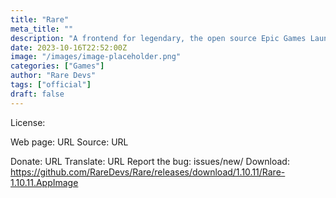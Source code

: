 ```yaml
---
title: "Rare"
meta_title: ""
description: "A frontend for legendary, the open source Epic Games Launcher alternative"
date: 2023-10-16T22:52:00Z
image: "/images/image-placeholder.png"
categories: ["Games"]
author: "Rare Devs"
tags: ["official"]
draft: false
---
```


License:

Web page: URL
Source: URL

Donate: URL
Translate: URL
Report the bug: issues/new/
Download: https://github.com/RareDevs/Rare/releases/download/1.10.11/Rare-1.10.11.AppImage
